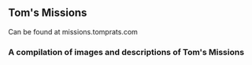 ## Tom's Missions

Can be found at missions.tomprats.com

### A compilation of images and descriptions of Tom's Missions
